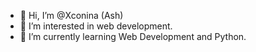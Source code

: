 - 👋 Hi, I’m @Xconina (Ash)
- 👀 I’m interested in web development. 
- 🌱 I’m currently learning Web Development and Python.


<!---
Xconina/Xconina is a ✨ special ✨ repository because its `README.md` (this file) appears on your GitHub profile.
You can click the Preview link to take a look at your changes.
--->
